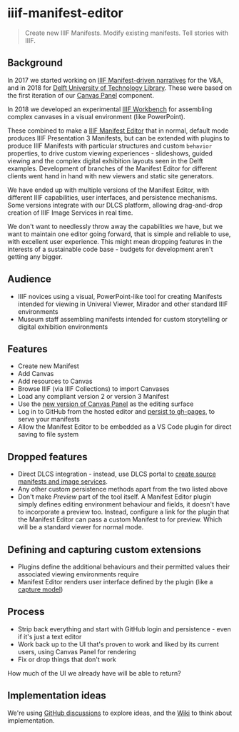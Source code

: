 # iiif-manifest-editor

> Create new IIIF Manifests. Modify existing manifests. Tell stories with IIIF.

## Background

In 2017 we started working on [IIIF Manifest-driven narratives](https://medium.com/digirati-ch/reaching-into-collections-to-tell-stories-3dc32a1772af) for the V&A, and in 2018 for [Delft University of Technology Library](https://drive.google.com/file/d/1ZRXJaOYNbOD0jsOF79maKhxl5re4-2Kt/view). These were based on the first iteration of our [Canvas Panel](https://canvas-panel.digirati.com/#/) component.

In 2018 we developed an experimental [IIIF Workbench](https://www.youtube.com/watch?v=HHQdQ8Ti5eI&t=12s) for assembling complex canvases in a visual environment (like PowerPoint).

These combined to make a [IIIF Manifest Editor](https://www.youtube.com/watch?v=D8oA3rHbvPM) that in normal, default mode produces IIIF Presentation 3 Manifests, but can be extended with plugins to produce IIIF Manifests with particular structures and custom `behavior` properties, to drive custom viewing experiences - slideshows, guided viewing and the complex digital exhibition layouts seen in the Delft examples. Development of branches of the Manifest Editor for different clients went hand in hand with new viewers and static site generators.

We have ended up with multiple versions of the Manifest Editor, with different IIIF capabilities, user interfaces, and persistence mechanisms. Some versions integrate with our DLCS platform, allowing drag-and-drop creation of IIIF Image Services in real time.

We don't want to needlessly throw away the capabilities we have, but we want to maintain one editor going forward, that is simple and reliable to use, with excellent user experience. This might mean dropping features in the interests of a sustainable code base - budgets for development aren't getting any bigger.


## Audience

 - IIIF novices using a visual, PowerPoint-like tool for creating Manifests intended for viewing in Univeral Viewer, Mirador and other standard IIIF environments
 - Museum staff assembling manifests intended for custom storytelling or digital exhibition environments


## Features

 - Create new Manifest
 - Add Canvas
 - Add resources to Canvas
 - Browse IIIF (via IIIF Collections) to import Canvases
 - Load any compliant version 2 or version 3 Manifest
 - Use the [new version of Canvas Panel](https://deploy-preview-50--iiif-canvas-panel.netlify.app/) as the editing surface
 - Log in to GitHub from the hosted editor and [persist to gh-pages](https://github.com/digirati-co-uk/iiif-manifest-editor/issues/1), to serve your manifests
 - Allow the Manifest Editor to be embedded as a VS Code plugin for direct saving to file system  

## Dropped features

 - Direct DLCS integration - instead, use DLCS portal to [create source manifests and image services](https://drive.google.com/file/d/14d-HcbftIt1qMhx-qV1jf29Hkn9e03E2/view?usp=sharing).
 - Any other custom persistence methods apart from the two listed above
 - Don't make _Preview_ part of the tool itself. A Manifest Editor plugin simply defines editing environment behaviour and fields, it doesn't have to incorporate a preview too. Instead, configure a link for the plugin that the Manifest Editor can pass a custom Manifest to for preview. Which will be a standard viewer for normal mode.

## Defining and capturing custom extensions

 - Plugins define the additional behaviours and their permitted values their associated viewing environments require
 - Manifest Editor renders user interface defined by the plugin (like a [capture model](https://cultural-heritage.digirati.com/building-blocks/annotation-studio/))

 ## Process

 - Strip back everything and start with GitHub login and persistence - even if it's just a text editor
 - Work back up to the UI that's proven to work and liked by its current users, using Canvas Panel for rendering
 - Fix or drop things that don't work

 How much of the UI we already have will be able to return?
 
 ## Implementation ideas
 
 We're using [GitHub discussions](https://github.com/digirati-co-uk/iiif-manifest-editor/discussions) to explore ideas, and the [Wiki](https://github.com/digirati-co-uk/iiif-manifest-editor/wiki) to think about implementation.
 
